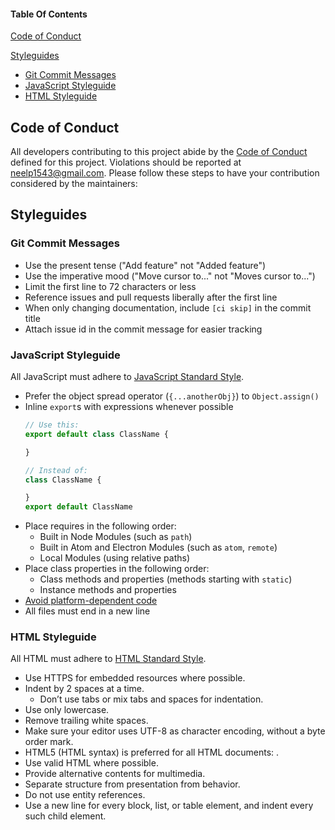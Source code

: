 #### Table Of Contents

[Code of Conduct](#code-of-conduct)

[Styleguides](#styleguides)
  * [Git Commit Messages](#git-commit-messages)
  * [JavaScript Styleguide](#javascript-styleguide)
  * [HTML Styleguide](#html-styleguide)


## Code of Conduct

All developers contributing to this project abide by the [Code of Conduct](CODE_OF_CONDUCT.md) defined for this project. Violations should be reported at  [neelp1543@gmail.com](mailto:neelp1543@gmail.com).
Please follow these steps to have your contribution considered by the maintainers:


## Styleguides

### Git Commit Messages

* Use the present tense ("Add feature" not "Added feature")
* Use the imperative mood ("Move cursor to..." not "Moves cursor to...")
* Limit the first line to 72 characters or less
* Reference issues and pull requests liberally after the first line
* When only changing documentation, include `[ci skip]` in the commit title
* Attach issue id in the commit message for easier tracking

### JavaScript Styleguide

All JavaScript must adhere to [JavaScript Standard Style](https://standardjs.com/).

* Prefer the object spread operator (`{...anotherObj}`) to `Object.assign()`
* Inline `export`s with expressions whenever possible
  ```js
  // Use this:
  export default class ClassName {

  }

  // Instead of:
  class ClassName {

  }
  export default ClassName
  ```
* Place requires in the following order:
    * Built in Node Modules (such as `path`)
    * Built in Atom and Electron Modules (such as `atom`, `remote`)
    * Local Modules (using relative paths)
* Place class properties in the following order:
    * Class methods and properties (methods starting with `static`)
    * Instance methods and properties
* [Avoid platform-dependent code](https://flight-manual.atom.io/hacking-atom/sections/cross-platform-compatibility/)
* All files must end in a new line


### HTML Styleguide

All HTML must adhere to [HTML Standard Style](https://google.github.io/styleguide/htmlcssguide.html).

* Use HTTPS for embedded resources where possible.
* Indent by 2 spaces at a time.
    * Don’t use tabs or mix tabs and spaces for indentation.
* Use only lowercase.
* Remove trailing white spaces.
* Make sure your editor uses UTF-8 as character encoding, without a byte order mark.
* HTML5 (HTML syntax) is preferred for all HTML documents: <!DOCTYPE html>.
* Use valid HTML where possible.
* Provide alternative contents for multimedia.
* Separate structure from presentation from behavior.
* Do not use entity references.
* Use a new line for every block, list, or table element, and indent every such child element.
